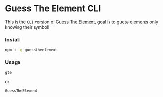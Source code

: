# Guess The Element CLI
This is the `CLI` version of [Guess The Element](https://seba.gq/GuessTheElement), goal is to guess elements only knowing their symbol!

### Install
```sh
npm i -g guesstheelement
```

### Usage
```sh
gte
```
or
```sh
GuessTheElement
```
